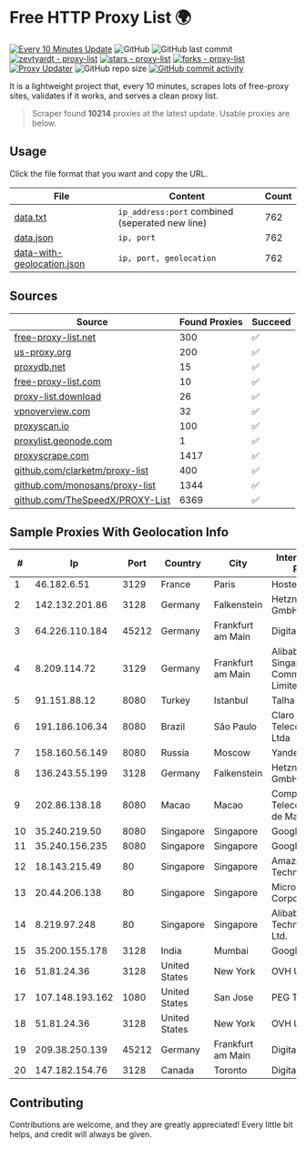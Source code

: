 
# Free HTTP Proxy List 🌍

[![Every 10 Minutes Update](https://github.com/mertguvencli/http-proxy-list/actions/workflows/main.yml/badge.svg?branch=main)](https://github.com/mertguvencli/http-proxy-list/actions/workflows/main.yml)
![GitHub](https://img.shields.io/github/license/mertguvencli/http-proxy-list)
![GitHub last commit](https://img.shields.io/github/last-commit/mertguvencli/http-proxy-list)
[![zevtyardt - proxy-list](https://img.shields.io/static/v1?label=zevtyardt&message=proxy-list&color=blue&logo=github)](https://github.com/zevtyardt/proxy-list "Go to GitHub repo")
[![stars - proxy-list](https://img.shields.io/github/stars/zevtyardt/proxy-list?style=social)](https://github.com/zevtyardt/proxy-list)
[![forks - proxy-list](https://img.shields.io/github/forks/zevtyardt/proxy-list?style=social)](https://github.com/zevtyardt/proxy-list)
[![Proxy Updater](https://github.com/zevtyardt/proxy-list/workflows/Proxy%20Updater/badge.svg)](https://github.com/zevtyardt/proxy-list/actions?query=workflow:"Proxy+Updater")
![GitHub repo size](https://img.shields.io/github/repo-size/zevtyardt/proxy-list)
[![GitHub commit activity](https://img.shields.io/github/commit-activity/m/zevtyardt/proxy-list?logo=commits)](https://github.com/zevtyardt/proxy-list/commits/main)

It is a lightweight project that, every 10 minutes, scrapes lots of free-proxy sites, validates if it works, and serves a clean proxy list.

> Scraper found **10214** proxies at the latest update. Usable proxies are below.

## Usage

Click the file format that you want and copy the URL.

|File|Content|Count|
|----|-------|-----|
|[data.txt](https://raw.githubusercontent.com/mertguvencli/http-proxy-list/main/proxy-list/data.txt)|`ip_address:port` combined (seperated new line)|762|
|[data.json](https://raw.githubusercontent.com/mertguvencli/http-proxy-list/main/proxy-list/data.json)|`ip, port`|762|
|[data-with-geolocation.json](https://raw.githubusercontent.com/mertguvencli/http-proxy-list/main/proxy-list/data-with-geolocation.json)|`ip, port, geolocation`|762|

## Sources

|Source|Found Proxies|Succeed|
|------|-------------|-------|
|[free-proxy-list.net](https://free-proxy-list.net)|300|✅|
|[us-proxy.org](https://www.us-proxy.org)|200|✅|
|[proxydb.net](http://proxydb.net)|15|✅|
|[free-proxy-list.com](https://free-proxy-list.com/?page=&port=&type%5B%5D=http&type%5B%5D=https&up_time=0&search=Search)|10|✅|
|[proxy-list.download](https://www.proxy-list.download/HTTP)|26|✅|
|[vpnoverview.com](https://vpnoverview.com/privacy/anonymous-browsing/free-proxy-servers)|32|✅|
|[proxyscan.io](https://www.proxyscan.io)|100|✅|
|[proxylist.geonode.com](https://proxylist.geonode.com/api/proxy-list?limit=300&page=1&sort_by=lastChecked&sort_type=desc&protocols=http,https)|1|✅|
|[proxyscrape.com](https://api.proxyscrape.com/v2/?request=displayproxies&protocol=http&timeout=10000&country=all&ssl=all&anonymity=all)|1417|✅|
|[github.com/clarketm/proxy-list](https://raw.githubusercontent.com/clarketm/proxy-list/master/proxy-list-raw.txt)|400|✅|
|[github.com/monosans/proxy-list](https://raw.githubusercontent.com/monosans/proxy-list/main/proxies/http.txt)|1344|✅|
|[github.com/TheSpeedX/PROXY-List](https://raw.githubusercontent.com/TheSpeedX/PROXY-List/master/http.txt)|6369|✅|


## Sample Proxies With Geolocation Info

|#|Ip|Port|Country|City|Internet Service Provider|
|-|--|----|-------|----|-------------------------|
|1|46.182.6.51|3129|France|Paris|Hosteur SAS|
|2|142.132.201.86|3128|Germany|Falkenstein|Hetzner Online GmbH|
|3|64.226.110.184|45212|Germany|Frankfurt am Main|DigitalOcean, LLC|
|4|8.209.114.72|3129|Germany|Frankfurt am Main|Alibaba.com Singapore E-Commerce Private Limited|
|5|91.151.88.12|8080|Turkey|Istanbul|Talha Bogaz|
|6|191.186.106.34|8080|Brazil|São Paulo|Claro NXT Telecomunicacoes Ltda|
|7|158.160.56.149|8080|Russia|Moscow|Yandex.Cloud LLC|
|8|136.243.55.199|3128|Germany|Falkenstein|Hetzner Online GmbH|
|9|202.86.138.18|8080|Macao|Macao|Companhia de Telecomunicacoes de Macau|
|10|35.240.219.50|8080|Singapore|Singapore|Google LLC|
|11|35.240.156.235|8080|Singapore|Singapore|Google LLC|
|12|18.143.215.49|80|Singapore|Singapore|Amazon Technologies Inc.|
|13|20.44.206.138|80|Singapore|Singapore|Microsoft Corporation|
|14|8.219.97.248|80|Singapore|Singapore|Alibaba (US) Technology Co., Ltd.|
|15|35.200.155.178|3128|India|Mumbai|Google LLC|
|16|51.81.24.36|3128|United States|New York|OVH US LLC|
|17|107.148.193.162|1080|United States|San Jose|PEG TECH INC|
|18|51.81.24.36|3128|United States|New York|OVH US LLC|
|19|209.38.250.139|45212|Germany|Frankfurt am Main|DigitalOcean, LLC|
|20|147.182.154.76|3128|Canada|Toronto|DigitalOcean, LLC|



## Contributing

Contributions are welcome, and they are greatly appreciated! Every
little bit helps, and credit will always be given.

